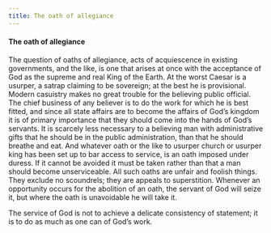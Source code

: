 ```yaml
---
title: The oath of allegiance
---
```

#### The oath of allegiance

The question of oaths of allegiance, acts of acquiescence in existing
governments, and the like, is one that arises at once with the
acceptance of God as the supreme and real King of the Earth. At the
worst Caesar is a usurper, a satrap claiming to be sovereign; at the
best he is provisional. Modern casuistry makes no great trouble for the
believing public official. The chief business of any believer is to do
the work for which he is best fitted, and since all state affairs are to
become the affairs of God’s kingdom it is of primary importance that
they should come into the hands of God’s servants. It is scarcely less
necessary to a believing man with administrative gifts that he should be
in the public administration, than that he should breathe and eat. And
whatever oath or the like to usurper church or usurper king has been set
up to bar access to service, is an oath imposed under duress. If it
cannot be avoided it must be taken rather than that a man should become
unserviceable. All such oaths are unfair and foolish things. They
exclude no scoundrels; they are appeals to superstition. Whenever an
opportunity occurs for the abolition of an oath, the servant of God will
seize it, but where the oath is unavoidable he will take it.

The service of God is not to achieve a delicate consistency of
statement; it is to do as much as one can of God’s work.
